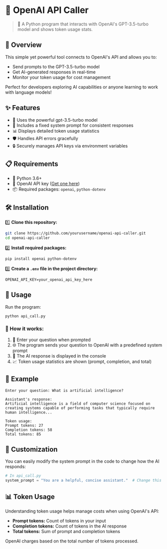 # 🤖 OpenAI API Caller

> 🚀 A Python program that interacts with OpenAI's GPT-3.5-turbo model and shows token usage stats.


## 📖 Overview

This simple yet powerful tool connects to OpenAI's API and allows you to:
- Send prompts to the GPT-3.5-turbo model
- Get AI-generated responses in real-time
- Monitor your token usage for cost management

Perfect for developers exploring AI capabilities or anyone learning to work with language models!

## ✨ Features

- 🧠 Uses the powerful gpt-3.5-turbo model
- 💬 Includes a fixed system prompt for consistent responses
- 📊 Displays detailed token usage statistics
- 🛡️ Handles API errors gracefully
- 🔒 Securely manages API keys via environment variables

## 📋 Requirements

- 🐍 Python 3.6+
- 🔑 OpenAI API key ([Get one here](https://platform.openai.com/api-keys))
- 📦 Required packages: `openai`, `python-dotenv`

## 🛠️ Installation

1️⃣ **Clone this repository:**
```bash
git clone https://github.com/yourusername/openai-api-caller.git
cd openai-api-caller
```

2️⃣ **Install required packages:**
```bash
pip install openai python-dotenv
```

3️⃣ **Create a `.env` file in the project directory:**
```
OPENAI_API_KEY=your_openai_api_key_here
```

## 🚀 Usage

Run the program:
```bash
python api_call.py
```

### 🔄 How it works:
1. 💭 Enter your question when prompted
2. 🌐 The program sends your question to OpenAI with a predefined system prompt
3. 📝 The AI response is displayed in the console
4. 📈 Token usage statistics are shown (prompt, completion, and total)

## 📝 Example

```
Enter your question: What is artificial intelligence?

Assistant's response:
Artificial intelligence is a field of computer science focused on creating systems capable of performing tasks that typically require human intelligence...

Token usage:
Prompt tokens: 27
Completion tokens: 58
Total tokens: 85
```

## 🔧 Customization

You can easily modify the system prompt in the code to change how the AI responds:

```python
# In api_call.py
system_prompt = "You are a helpful, concise assistant."  # Change this as needed
```

## 📊 Token Usage

Understanding token usage helps manage costs when using OpenAI's API:

- **Prompt tokens:** Count of tokens in your input
- **Completion tokens:** Count of tokens in the AI response
- **Total tokens:** Sum of prompt and completion tokens

OpenAI charges based on the total number of tokens processed.
